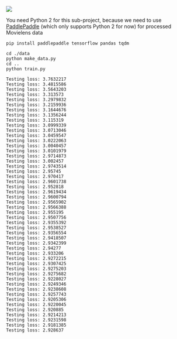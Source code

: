 <img src="https://github.com/zhedongzheng/finch/blob/master/nlp-models/assets/movielens.png">

You need Python 2 for this sub-project, because we need to use [PaddlePaddle](http://www.paddlepaddle.org/) (which only supports Python 2 for now) for processed Movielens data

```
pip install paddlepaddle tensorflow pandas tqdm
```

```
cd ./data
python make_data.py
cd ..
python train.py
```

```
Testing loss: 3.7632217
Testing loss: 3.4815586
Testing loss: 3.5643203
Testing loss: 3.313573
Testing loss: 3.2979832
Testing loss: 3.2159936
Testing loss: 3.1644676
Testing loss: 3.1356244
Testing loss: 3.115319
Testing loss: 3.0999339
Testing loss: 3.0713046
Testing loss: 3.0459547
Testing loss: 3.0222063
Testing loss: 3.0040457
Testing loss: 3.0101979
Testing loss: 2.9714873
Testing loss: 3.002457
Testing loss: 2.9743514
Testing loss: 2.95745
Testing loss: 2.970417
Testing loss: 2.9601738
Testing loss: 2.952818
Testing loss: 2.9619434
Testing loss: 2.9600794
Testing loss: 2.9565902
Testing loss: 2.9566388
Testing loss: 2.955195
Testing loss: 2.9507756
Testing loss: 2.9355392
Testing loss: 2.9538527
Testing loss: 2.9356554
Testing loss: 2.9418507
Testing loss: 2.9342399
Testing loss: 2.94277
Testing loss: 2.933206
Testing loss: 2.9272215
Testing loss: 2.9307425
Testing loss: 2.9275203
Testing loss: 2.9275682
Testing loss: 2.9228027
Testing loss: 2.9249346
Testing loss: 2.9238608
Testing loss: 2.9257743
Testing loss: 2.9205306
Testing loss: 2.9220045
Testing loss: 2.920885
Testing loss: 2.9214213
Testing loss: 2.9231598
Testing loss: 2.9181385
Testing loss: 2.928637
```

